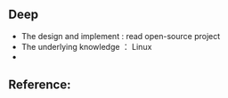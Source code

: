 ## Deep
- The design and implement :  read open-source project
- The underlying knowledge ： Linux
- 

## Reference:

